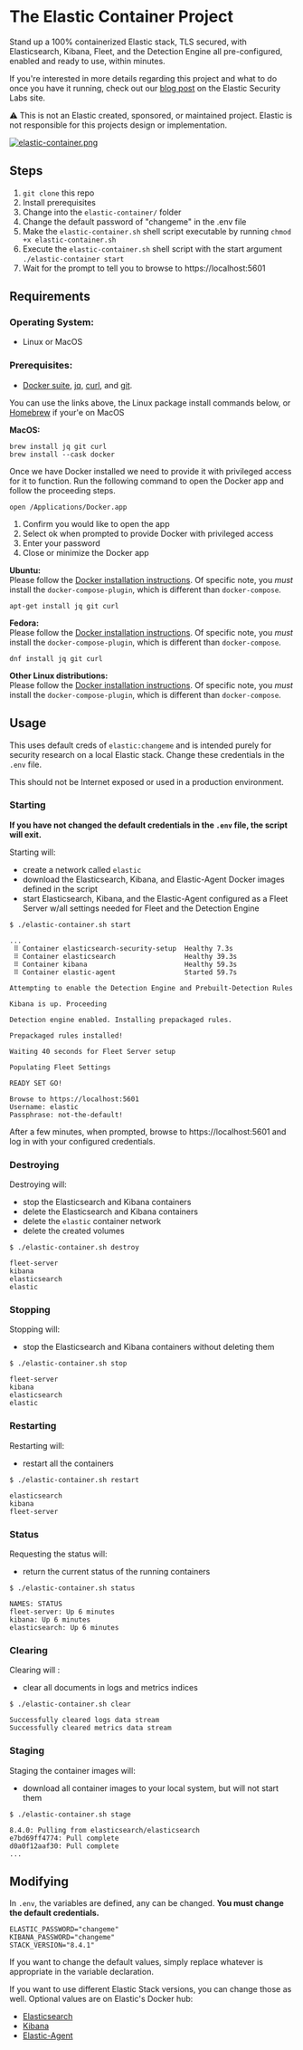# The Elastic Container Project

Stand up a 100% containerized Elastic stack, TLS secured, with Elasticsearch, Kibana, Fleet, and the Detection Engine all pre-configured, enabled and ready to use, within minutes.

If you're interested in more details regarding this project and what to do once you have it running, check out our [blog post](https://www.elastic.co/security-labs/the-elastic-container-project) on the Elastic Security Labs site.

:warning: This is not an Elastic created, sponsored, or maintained project. Elastic is not responsible for this projects design or implementation.

[![elastic-container.png](https://i.postimg.cc/J7TpsqKJ/elastic-container.png)](https://postimg.cc/NLH6VR3f)

## Steps

1. `git clone` this repo
2. Install prerequisites
3. Change into the `elastic-container/` folder
4. Change the default password of "changeme" in the .env file 
5. Make the `elastic-container.sh` shell script executable by running `chmod +x elastic-container.sh`
5. Execute the `elastic-container.sh` shell script with the start argument `./elastic-container start`
6. Wait for the prompt to tell you to browse to https://localhost:5601

## Requirements

### Operating System: 

- Linux or MacOS 

### Prerequisites: 

- [Docker suite](https://docs.docker.com/get-docker/), [jq](https://stedolan.github.io/jq/download/), [curl](https://curl.se/download.html), and [git](https://git-scm.com/book/en/v2/Getting-Started-Installing-Git).

You can use the links above, the Linux package install commands below, or [Homebrew](https://brew.sh/) if your'e on MacOS

**MacOS:**
```
brew install jq git curl 
brew install --cask docker
```
Once we have Docker installed we need to provide it with privileged access for it to function. Run the following command to open the Docker app and follow the proceeding steps.
```
open /Applications/Docker.app
```

1. Confirm you would like to open the app
2. Select ok when prompted to provide Docker with privileged access
3. Enter your password 
4. Close or minimize the Docker app

**Ubuntu:**  
Please follow the [Docker installation instructions](https://docs.docker.com/engine/install/ubuntu/). Of specific note, you *must* install the `docker-compose-plugin`, which is different than `docker-compose`.
```
apt-get install jq git curl
```
**Fedora:**  
Please follow the [Docker installation instructions](https://docs.docker.com/engine/install/fedora/). Of specific note, you *must* install the `docker-compose-plugin`, which is different than `docker-compose`.
```
dnf install jq git curl
```

**Other Linux distributions:**  
Please follow the [Docker installation instructions](https://docs.docker.com/engine/install/). Of specific note, you *must* install the `docker-compose-plugin`, which is different than `docker-compose`.

## Usage

This uses default creds of `elastic:changeme` and is intended purely for security research on a local Elastic stack. Change these credentials in the `.env` file.

This should not be Internet exposed or used in a production environment.

### Starting

**If you have not changed the default credentials in the `.env` file, the script will exit.**

Starting will:
- create a network called `elastic`
- download the Elasticsearch, Kibana, and Elastic-Agent Docker images defined in the script
- start Elasticsearch, Kibana, and the Elastic-Agent configured as a Fleet Server w/all settings needed for Fleet and the Detection Engine

```
$ ./elastic-container.sh start

...
 ⠿ Container elasticsearch-security-setup  Healthy 7.3s
 ⠿ Container elasticsearch                 Healthy 39.3s
 ⠿ Container kibana                        Healthy 59.3s
 ⠿ Container elastic-agent                 Started 59.7s

Attempting to enable the Detection Engine and Prebuilt-Detection Rules

Kibana is up. Proceeding

Detection engine enabled. Installing prepackaged rules.

Prepackaged rules installed!

Waiting 40 seconds for Fleet Server setup

Populating Fleet Settings

READY SET GO!

Browse to https://localhost:5601
Username: elastic
Passphrase: not-the-default!
```
After a few minutes, when prompted, browse to https://localhost:5601 and log in with your configured credentials.

### Destroying

Destroying will:
- stop the Elasticsearch and Kibana containers
- delete the Elasticsearch and Kibana containers
- delete the `elastic` container network
- delete the created volumes

```
$ ./elastic-container.sh destroy

fleet-server
kibana
elasticsearch
elastic
```

### Stopping

Stopping will:
- stop the Elasticsearch and Kibana containers without deleting them

```
$ ./elastic-container.sh stop

fleet-server
kibana
elasticsearch
elastic
```

### Restarting

Restarting will:
- restart all the containers

```
$ ./elastic-container.sh restart

elasticsearch
kibana
fleet-server
```

### Status

Requesting the status will:
- return the current status of the running containers

```
$ ./elastic-container.sh status

NAMES: STATUS
fleet-server: Up 6 minutes
kibana: Up 6 minutes
elasticsearch: Up 6 minutes
```

### Clearing

Clearing will :
- clear all documents in logs and metrics indices 

```
$ ./elastic-container.sh clear

Successfully cleared logs data stream
Successfully cleared metrics data stream
```

### Staging

Staging the container images will:
- download all container images to your local system, but will not start them

```
$ ./elastic-container.sh stage

8.4.0: Pulling from elasticsearch/elasticsearch
e7bd69ff4774: Pull complete
d0a0f12aaf30: Pull complete
...
```

## Modifying

In `.env`, the variables are defined, any can be changed. **You must change the default credentials.**
```
ELASTIC_PASSWORD="changeme"
KIBANA_PASSWORD="changeme"
STACK_VERSION="8.4.1"
```

If you want to change the default values, simply replace whatever is appropriate in the variable declaration.

If you want to use different Elastic Stack versions, you can change those as well. Optional values are on Elastic's Docker hub:

- [Elasticsearch](https://hub.docker.com/r/elastic/elasticsearch/tags?page=1&ordering=last_updated)
- [Kibana](https://hub.docker.com/r/elastic/kibana/tags?page=1&ordering=last_updated)
- [Elastic-Agent](https://hub.docker.com/r/elastic/elastic-agent/tags?page=1&ordering=last_updated)
